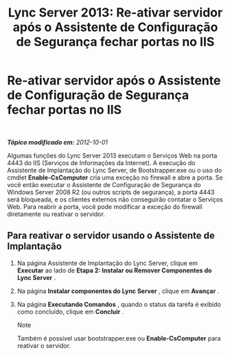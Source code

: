 ﻿---
title: 'Lync Server 2013: Re-ativar servidor após o Assistente de Configuração de Segurança fechar portas no IIS'
TOCTitle: Re-ativar servidor após o Assistente de Configuração de Segurança fechar portas no IIS
ms:assetid: cb8e17cf-f8c1-4099-b63b-c242d656c26a
ms:mtpsurl: https://technet.microsoft.com/pt-br/library/Gg398851(v=OCS.15)
ms:contentKeyID: 49308125
ms.date: 05/19/2016
mtps_version: v=OCS.15
ms.translationtype: HT
---

# Re-ativar servidor após o Assistente de Configuração de Segurança fechar portas no IIS

 

_**Tópico modificado em:** 2012-10-01_

Algumas funções do Lync Server 2013 executam o Serviços Web na porta 4443 do IIS (Serviços de Informações da Internet). A execução do Assistente de Implantação do Lync Server, de Bootstrapper.exe ou o uso do cmdlet **Enable-CsComputer** cria uma exceção no firewall e abre a porta. Se você então executar o Assistente de Configuração de Segurança do Windows Server 2008 R2 (ou outros scripts de segurança), a porta 4443 será bloqueada, e os clientes externos não conseguirão contatar o Serviços Web. Para reabrir a porta, você pode modificar a exceção do firewall diretamente ou reativar o servidor.

## Para reativar o servidor usando o Assistente de Implantação

1.  Na página Assistente de Implantação do Lync Server, clique em **Executar** ao lado de **Etapa 2: Instalar ou Remover Componentes do Lync Server** .

2.  Na página **Instalar componentes do Lync Server** , clique em **Avançar** .

3.  Na página **Executando Comandos** , quando o status da tarefa é exibido como concluído, clique em **Concluir** .
    
    > [!note]  
    > Também é possível usar bootstrapper.exe ou <strong>Enable-CsComputer</strong> para reativar o servidor.
